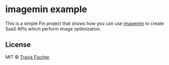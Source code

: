 # imagemin example

This is a simple Fin project that shows how you can use [imagemin](https://github.com/imagemin/imagemin) to create SaaS APIs which perform image optimization.

## License

MIT © [Travis Fischer](https://transitivebullsh.it)

